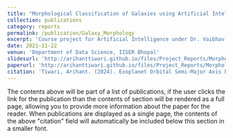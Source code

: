 ```yaml
---
title: "Morphological Classification of Galaxies using Artificial Intelligence"
collection: publications
category: reports
permalink: /publication/Galaxy_Morphology
excerpt: 'Course project for Artificial Intelligence under Dr. Vaibhav Kumar'
date: 2021-11-22
venue: 'Department of Data Science, IISER Bhopal'
slidesurl: 'http://arihanttiwari.github.io/files/Project_Reports/Morphology_AI.pdf'
paperurl: 'http://arihanttiwari.github.io/files/Project_Reports/Morphology_AI.pdf'
citation: 'Tiwari, Arihant. (2024). Exoplanet Orbital Semi-Major Axis Prediction: A Regression Approach. 10.13140/RG.2.2.31468.17286.'
---
```


The contents above will be part of a list of publications, if the user clicks the link for the publication than the contents of section will be rendered as a full page, allowing you to provide more information about the paper for the reader. When publications are displayed as a single page, the contents of the above "citation" field will automatically be included below this section in a smaller font.
